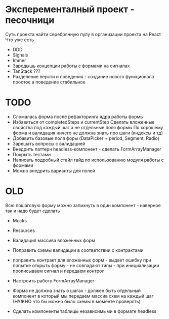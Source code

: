 # Эксперементалный проект - песочници
Суть проекта найти серебрянную пулу в организации проекта на React
Что уже есть
- DDD
- Signals
- Immer
- Зародышь концепции работы с формами на сигналах
- TanStack ???
- Разделение версти и поведения - создание нового функционала простое а поведение стабильное

# TODO
- Сломалась форма после рефакторинга ядра работы формы
- Избавиться от completedSteps и currentStep
  Сделать вложенные свойства под каждый шаг а не отдельные поля формы
  По хорошему форма и валидация ничего не должна знать про шаги (индексы и тд)
- Добавить базовые поля форы (DataPicker + period, Segment, Radio)
- Зарешать вопросы с валидацией
- Внедрить паттерн headless-компонент - сделать FormArrayManager
- Покрыть тестами
- Написать подробный стайл гайд по использованию модуля работы с формами
- Можно внедрить варианты для полей


# OLD
Всю пошаговую форму можно запихнуть в один компонент - наверное так и надо будет сделать
- Mocks
- Resources
- Валидация массива вложенных форм
- Поправить схемы валидации в соответствии с контрактами
- поправить контракт для вложенных форм - выдает ошибку при попытке открыть форму - не совпадают типы - при инициализации прописываем сигнал и передаем контрол
- Настроить работу FormArrayManager
- Форма не должна знать о шагах - должен быть отдельный компонент в который мы передаем массив схем на каждый шаг (НУЖНО что бы можно было схемы в моменте проверять)

- Сделать компоненты таблицы независимыми в формате headless